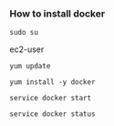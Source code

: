 ### How to install docker 
```
sudo su
```
ec2-user
```
yum update
```
```
yum install -y docker
```
```
service docker start
```
```
service docker status
```
